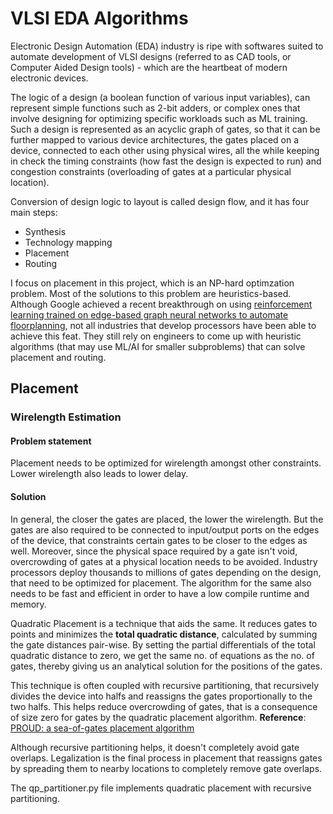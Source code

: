 # VLSI EDA Algorithms
Electronic Design Automation (EDA) industry is ripe with softwares suited to automate development of VLSI designs (referred to as CAD tools, or Computer Aided Design tools) - which are the heartbeat of modern electronic devices. 

The logic of a design (a boolean function of various input variables), can represent simple functions such as 2-bit adders, or complex ones that involve designing for optimizing specific workloads such as ML training. Such a design is represented as an acyclic graph of gates, so that it can be further mapped to various device architectures, the gates placed on a device, connected to each other using physical wires, all the while keeping in check the timing constraints (how fast the design is expected to run) and congestion constraints (overloading of gates at a particular physical location).

Conversion of design logic to layout is called design flow, and it has four main steps:
  - Synthesis
  - Technology mapping
  - Placement
  - Routing

I focus on placement in this project, which is an NP-hard optimzation problem. Most of the solutions to this problem are heuristics-based. Although Google achieved a recent breakthrough on using [reinforcement learning trained on edge-based graph neural networks to automate floorplanning](https://www.nature.com/articles/s41586-021-03544-w), not all industries that develop processors have been able to achieve this feat. They still rely on engineers to come up with heuristic algorithms (that may use ML/AI for smaller subproblems) that can solve placement and routing. 

## Placement
### Wirelength Estimation
#### Problem statement
Placement needs to be optimized for wirelength amongst other constraints. Lower wirelength also leads to lower delay. 

#### Solution
In general, the closer the gates are placed, the lower the wirelength. But the gates are also required to be connected to input/output ports on the edges of the device, that constraints certain gates to be closer to the edges as well. Moreover, since the physical space required by a gate isn't void, overcrowding of gates at a physical location needs to be avoided. Industry processors deploy thousands to millions of gates depending on the design, that need to be optimized for placement. The algorithm for the same also needs to be fast and efficient in order to have a low compile runtime and memory.

Quadratic Placement is a technique that aids the same. It reduces gates to points and minimizes the **total quadratic distance**, calculated by summing the gate distances pair-wise. By setting the partial differentials of the total quadratic distance to zero, we get the same no. of equations as the no. of gates, thereby giving us an analytical solution for the positions of the gates.

This technique is often coupled with recursive partitioning, that recursively divides the device into halfs and reassigns the gates proportionally to the two halfs. This helps reduce overcrowding of gates, that is a consequence of size zero for gates by the quadratic placement algorithm. **Reference**: [PROUD: a sea-of-gates placement algorithm](https://doi.org/10.1109/54.9271)

Although recursive partitioning helps, it doesn't completely avoid gate overlaps. Legalization is the final process in placement that reassigns gates by spreading them to nearby locations to completely remove gate overlaps.

The qp_partitioner.py file implements quadratic placement with recursive partitioning. 

